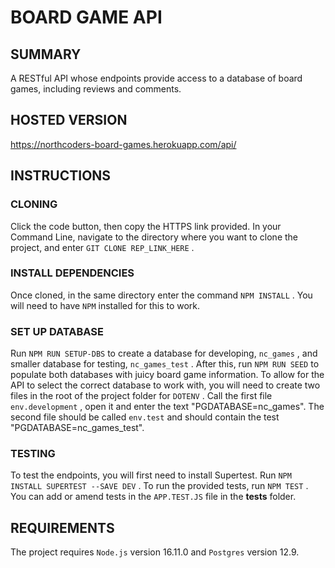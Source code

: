 # BOARD GAME API

## SUMMARY

A RESTful API whose endpoints provide access to a database of board games, including reviews and comments.

## HOSTED VERSION

https://northcoders-board-games.herokuapp.com/api/

## INSTRUCTIONS

### CLONING

Click the code button, then copy the HTTPS link provided. In your Command Line, navigate to the directory where you want to clone the project, and enter `GIT CLONE REP_LINK_HERE` .

### INSTALL DEPENDENCIES

Once cloned, in the same directory enter the command `NPM INSTALL` . You will need to have `NPM` installed for this to work.

### SET UP DATABASE

Run `NPM RUN SETUP-DBS` to create a database for developing, `nc_games` , and smaller database for testing, `nc_games_test` . After this, run `NPM RUN SEED` to populate both databases with juicy board game information. To allow for the API to select the correct database to work with, you will need to create two files in the root of the project folder for `DOTENV` . Call the first file `env.development` , open it and enter the text "PGDATABASE=nc_games". The second file should be called `env.test` and should contain the test "PGDATABASE=nc_games_test".

### TESTING

To test the endpoints, you will first need to install Supertest. Run `NPM INSTALL SUPERTEST --SAVE DEV` .
To run the provided tests, run `NPM TEST` . You can add or amend tests in the `APP.TEST.JS` file in the **tests** folder.

## REQUIREMENTS

The project requires `Node.js` version 16.11.0 and `Postgres` version 12.9.

